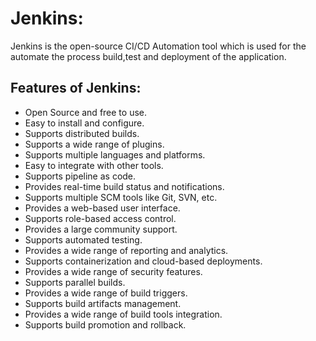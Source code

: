# Jenkins:
 Jenkins is the open-source CI/CD Automation tool which is used for the automate the process build,test and deployment of the application.

## Features of Jenkins:
- Open Source and free to use.
- Easy to install and configure.
- Supports distributed builds.
- Supports a wide range of plugins.
- Supports multiple languages and platforms.
- Easy to integrate with other tools.
- Supports pipeline as code.
- Provides real-time build status and notifications.
- Supports multiple SCM tools like Git, SVN, etc.
- Provides a web-based user interface.
- Supports role-based access control.
- Provides a large community support.
- Supports automated testing.
- Provides a wide range of reporting and analytics.
- Supports containerization and cloud-based deployments.
- Provides a wide range of security features.
- Supports parallel builds.
- Provides a wide range of build triggers.
- Supports build artifacts management.
- Provides a wide range of build tools integration.
- Supports build promotion and rollback.


